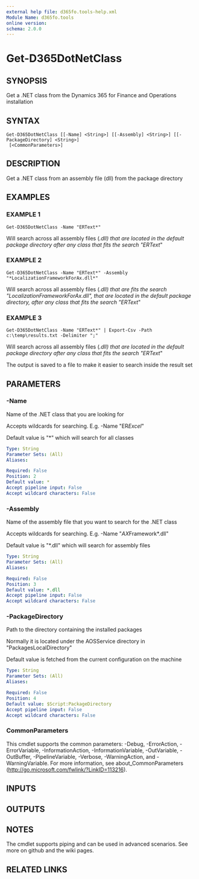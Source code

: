 ```yaml
---
external help file: d365fo.tools-help.xml
Module Name: d365fo.tools
online version:
schema: 2.0.0
---
```


# Get-D365DotNetClass

## SYNOPSIS
Get a .NET class from the Dynamics 365 for Finance and Operations installation

## SYNTAX

```
Get-D365DotNetClass [[-Name] <String>] [[-Assembly] <String>] [[-PackageDirectory] <String>]
 [<CommonParameters>]
```

## DESCRIPTION
Get a .NET class from an assembly file (dll) from the package directory

## EXAMPLES

### EXAMPLE 1
```
Get-D365DotNetClass -Name "ERText*"
```

Will search across all assembly files (*.dll) that are located in the default package directory after
any class that fits the search "ERText*"

### EXAMPLE 2
```
Get-D365DotNetClass -Name "ERText*" -Assembly "*LocalizationFrameworkForAx.dll*"
```

Will search across all assembly files (*.dll) that are fits the search "*LocalizationFrameworkForAx.dll*",
that are located in the default package directory, after any class that fits the search "ERText*"

### EXAMPLE 3
```
Get-D365DotNetClass -Name "ERText*" | Export-Csv -Path c:\temp\results.txt -Delimiter ";"
```

Will search across all assembly files (*.dll) that are located in the default package directory after
any class that fits the search "ERText*"

The output is saved to a file to make it easier to search inside the result set

## PARAMETERS

### -Name
Name of the .NET class that you are looking for

Accepts wildcards for searching.
E.g.
-Name "ER*Excel*"

Default value is "*" which will search for all classes

```yaml
Type: String
Parameter Sets: (All)
Aliases:

Required: False
Position: 2
Default value: *
Accept pipeline input: False
Accept wildcard characters: False
```

### -Assembly
Name of the assembly file that you want to search for the .NET class

Accepts wildcards for searching.
E.g.
-Name "*AX*Framework*.dll"

Default value is "*.dll" which will search for assembly files

```yaml
Type: String
Parameter Sets: (All)
Aliases:

Required: False
Position: 3
Default value: *.dll
Accept pipeline input: False
Accept wildcard characters: False
```

### -PackageDirectory
Path to the directory containing the installed packages

Normally it is located under the AOSService directory in "PackagesLocalDirectory"

Default value is fetched from the current configuration on the machine

```yaml
Type: String
Parameter Sets: (All)
Aliases:

Required: False
Position: 4
Default value: $Script:PackageDirectory
Accept pipeline input: False
Accept wildcard characters: False
```

### CommonParameters
This cmdlet supports the common parameters: -Debug, -ErrorAction, -ErrorVariable, -InformationAction, -InformationVariable, -OutVariable, -OutBuffer, -PipelineVariable, -Verbose, -WarningAction, and -WarningVariable.
For more information, see about_CommonParameters (http://go.microsoft.com/fwlink/?LinkID=113216).

## INPUTS

## OUTPUTS

## NOTES
The cmdlet supports piping and can be used in advanced scenarios.
See more on github and the wiki pages.

## RELATED LINKS
